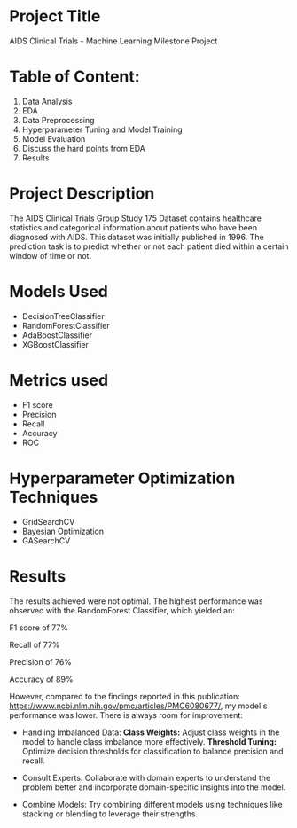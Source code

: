 # Project Title
AIDS Clinical Trials - Machine Learning Milestone Project

# Table of Content:
1. Data Analysis
2. EDA
3. Data Preprocessing
4. Hyperparameter Tuning and Model Training
5. Model Evaluation
6. Discuss the hard points from EDA
7. Results

# Project Description
The AIDS Clinical Trials Group Study 175 Dataset contains healthcare statistics and categorical information about patients who have been diagnosed with AIDS. This dataset was initially published in 1996. The prediction task is to predict whether or not each patient died within a certain window of time or not.

# Models Used
- DecisionTreeClassifier
- RandomForestClassifier
- AdaBoostClassifier
- XGBoostClassifier

# Metrics used
- F1 score
- Precision
- Recall
- Accuracy
- ROC

# Hyperparameter Optimization Techniques
- GridSearchCV
- Bayesian Optimization
- GASearchCV

# Results
The results achieved were not optimal. The highest performance was observed with the RandomForest Classifier, which yielded an:

  F1 score of 77%
  
  Recall of 77%
  
  Precision of 76%
  
  Accuracy of 89%

However, compared to the findings reported in this publication: https://www.ncbi.nlm.nih.gov/pmc/articles/PMC6080677/, my model's performance was lower.
There is always room for improvement:
* Handling Imbalanced Data:
**Class Weights:** Adjust class weights in the model to handle class imbalance more effectively.
**Threshold Tuning:** Optimize decision thresholds for classification to balance precision and recall.

* Consult Experts: Collaborate with domain experts to understand the problem better and incorporate domain-specific insights into the model.
* Combine Models: Try combining different models using techniques like stacking or blending to leverage their strengths.
